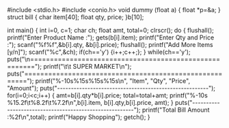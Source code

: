 #include <stdio.h>
#include <conio.h>
void dummy (float a)
{
float *p=&a;
}
struct bill
{
char item[40];
float qty, price;
}b[10];

int main()
{
int i=0, c=1;
char ch;
float amt, total=0;
clrscr();
do
{
flushall();
printf("Enter Product Name  :");
gets(b[i].item);
printf("Enter Qty and Price :");
scanf("%f%f",&b[i].qty, &b[i].price);
flushall();
printf("Add More Items [y/n]");
scanf("%c",&ch);
if(ch=='y')
{i++;c++;};
}
while(ch=='y');
puts("\n=======================================================");
printf("\t\t SUPER MARKET\n");
puts("=======================================================");
printf("%-10s%15s%15s%15s\n", "Item", "Qty", "Price", "Amount");
puts("-------------------------------------------------------");
for(i=0;i<c;i++)
{
amt=b[i].qty*b[i].price;
total=total+amt;
printf("%-10s %15.2f\t%8.2f\t%7.2f\n",b[i].item, b[i].qty,b[i].price, amt);
}
puts("--------------------------------------------------------");
printf("Total Bill Amount :%2f\n",total);
printf("Happy Shopping");
getch();
}
